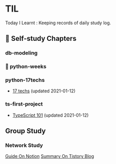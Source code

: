 # TIL
Today I Learnt : Keeping records of daily study log.


## 📖 Self-study Chapters
### db-modeling
### 🚧 python-weeks
### python-17techs
- [17 techs](python-17techs/17techs.md) (updated 2021-01-12)
### ts-first-project
- [TypeScript 101](ts-first-project/doc/TypeScript_101.md) (updated 2021-01-12)


## Group Study
### Network Study
[Guide On Notion](https://www.notion.so/ef51928e72e84ec1bc94cf2dbc5c5c7e)
[Summary On Tistory Blog](https://uiyoji-journal.tistory.com/search/네트워크-스터디)
